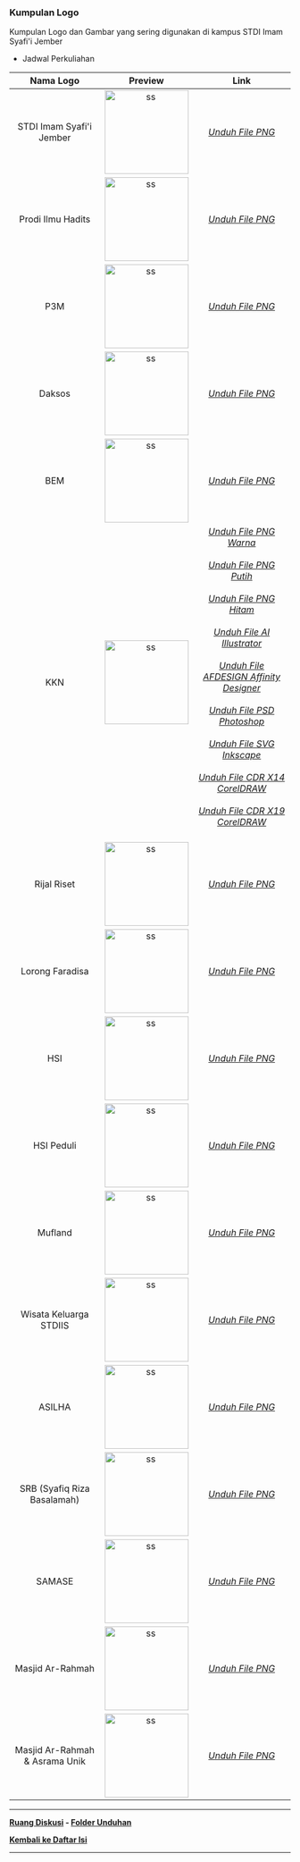 

### Kumpulan Logo

Kumpulan Logo dan Gambar yang sering digunakan di kampus STDI Imam Syafi'i Jember

- Jadwal Perkuliahan

| Nama Logo | Preview | Link |
| :-------: | :-----: | :--: |
| STDI Imam Syafi'i Jember | <img src="http://github.com/helmiau/stdiis/releases/download/lainnya/logo-stdiis.png" alt="ss" class="center" width="150px"> | *[Unduh File PNG](https://github.com/helmiau/stdiis/releases/download/lainnya/logo-stdiis.png)* |
| Prodi Ilmu Hadits | <img src="http://github.com/helmiau/stdiis/releases/download/lainnya/logo-prodihadis.png" alt="ss" class="center" width="150px"> | *[Unduh File PNG](https://github.com/helmiau/stdiis/releases/download/lainnya/logo-prodihadis.png)* |
| P3M | <img src="http://github.com/helmiau/stdiis/releases/download/lainnya/logo-p3m.png" alt="ss" class="center" width="150px"> | *[Unduh File PNG](https://github.com/helmiau/stdiis/releases/download/lainnya/logo-p3m.png)* |
| Daksos | <img src="http://github.com/helmiau/stdiis/releases/download/lainnya/logo-daksos.png" alt="ss" class="center" width="150px"> | *[Unduh File PNG](https://github.com/helmiau/stdiis/releases/download/lainnya/logo-daksos.png)* |
| BEM | <img src="http://github.com/helmiau/stdiis/releases/download/lainnya/logo-bem.png" alt="ss" class="center" width="150px"> | *[Unduh File PNG](https://github.com/helmiau/stdiis/releases/download/lainnya/logo-bem.png)* |
| KKN | <img src="http://github.com/helmiau/stdiis/releases/download/lainnya/Logo-KKN-Warna.png" alt="ss" class="center" width="150px"> | *[Unduh File PNG Warna](https://github.com/helmiau/stdiis/releases/download/lainnya/Logo-KKN-Warna.png)*<br><br>*[Unduh File PNG Putih](https://github.com/helmiau/stdiis/releases/download/lainnya/Logo-KKN-Putih.png)*<br><br>*[Unduh File PNG Hitam](https://github.com/helmiau/stdiis/releases/download/lainnya/Logo-KKN-Hitam.png)*<br><br>*[Unduh File AI Illustrator](https://github.com/helmiau/stdiis/releases/download/lainnya/Logo-KKN-Illustrator.ai)*<br><br>*[Unduh File AFDESIGN Affinity Designer](https://github.com/helmiau/stdiis/releases/download/lainnya/Logo-KKN-AffinityDesigner.afdesign)*<br><br>*[Unduh File PSD Photoshop](https://github.com/helmiau/stdiis/releases/download/lainnya/Logo-KKN-Photoshop.psd)*<br><br>*[Unduh File SVG Inkscape](https://github.com/helmiau/stdiis/releases/download/lainnya/Logo-KKN-Inkscape.svg)*<br><br>*[Unduh File CDR X14 CorelDRAW](https://github.com/helmiau/stdiis/releases/download/lainnya/Logo-KKN-x14.cdr)*<br><br>*[Unduh File CDR X19 CorelDRAW](https://github.com/helmiau/stdiis/releases/download/lainnya/Logo-KKN-x19.cdr)*<br><br> |
| Rijal Riset | <img src="http://github.com/helmiau/stdiis/releases/download/lainnya/logo-rijal-riset.png" alt="ss" class="center" width="150px"> | *[Unduh File PNG](https://github.com/helmiau/stdiis/releases/download/lainnya/logo-rijal-riset.png)* |
| Lorong Faradisa | <img src="http://github.com/helmiau/stdiis/releases/download/lainnya/logo-lorong-faradisa.png" alt="ss" class="center" width="150px"> | *[Unduh File PNG](https://github.com/helmiau/stdiis/releases/download/lainnya/logo-lorong-faradisa.png)* |
| HSI | <img src="http://github.com/helmiau/stdiis/releases/download/lainnya/logo-hsi.png" alt="ss" class="center" width="150px"> | *[Unduh File PNG](https://github.com/helmiau/stdiis/releases/download/lainnya/logo-hsi.png)* |
| HSI Peduli | <img src="http://github.com/helmiau/stdiis/releases/download/lainnya/logo-hsi-peduli.png" alt="ss" class="center" width="150px"> | *[Unduh File PNG](https://github.com/helmiau/stdiis/releases/download/lainnya/logo-hsi-peduli.png)* |
| Mufland | <img src="http://github.com/helmiau/stdiis/releases/download/lainnya/logo-mufland.png" alt="ss" class="center" width="150px"> | *[Unduh File PNG](https://github.com/helmiau/stdiis/releases/download/lainnya/logo-mufland.png)* |
| Wisata Keluarga STDIIS | <img src="http://github.com/helmiau/stdiis/releases/download/lainnya/logo-wisata-keluarga-stdiis.png" alt="ss" class="center" width="150px"> | *[Unduh File PNG](https://github.com/helmiau/stdiis/releases/download/lainnya/logo-wisata-keluarga-stdiis.png)* |
| ASILHA | <img src="http://github.com/helmiau/stdiis/releases/download/lainnya/logo-asilha.png" alt="ss" class="center" width="150px"> | *[Unduh File PNG](https://github.com/helmiau/stdiis/releases/download/lainnya/logo-asilha.png)* |
| SRB (Syafiq Riza Basalamah) | <img src="http://github.com/helmiau/stdiis/releases/download/lainnya/logo-syafiq-riza-basalamah-srb.jpg" alt="ss" class="center" width="150px"> | *[Unduh File PNG](https://github.com/helmiau/stdiis/releases/download/lainnya/logo-syafiq-riza-basalamah-srb.jpg)* |
| SAMASE | <img src="http://github.com/helmiau/stdiis/releases/download/lainnya/logo-samase.png" alt="ss" class="center" width="150px"> | *[Unduh File PNG](https://github.com/helmiau/stdiis/releases/download/lainnya/logo-samase.png)* |
| Masjid Ar-Rahmah | <img src="http://github.com/helmiau/stdiis/releases/download/lainnya/masjid-arrohmah-preview.png" alt="ss" class="center" width="150px"> | *[Unduh File PNG](https://github.com/helmiau/stdiis/releases/download/lainnya/masjid-arrohmah-full.png)* |
| Masjid Ar-Rahmah & Asrama Unik | <img src="http://github.com/helmiau/stdiis/releases/download/lainnya/gb_pembukaan.png" alt="ss" class="center" width="150px"> | *[Unduh File PNG](https://github.com/helmiau/stdiis/releases/download/lainnya/gb_pembukaan.png)* |


<!-- | NAMALOGO | PREV | LINK | -->

***
**[Ruang Diskusi](https://github.com/helmiau/stdiis/discussions/20) - [Folder Unduhan](https://github.com/helmiau/stdiis/releases/tag/lainnya)**

**[Kembali ke Daftar Isi](#daftar-isi)**

***
